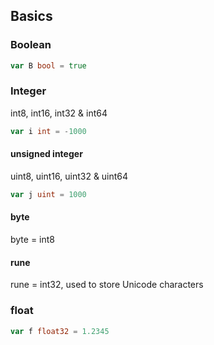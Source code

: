 ## Basics
### Boolean
```go
var B bool = true
```

### Integer
int8, int16, int32 & int64
```go
var i int = -1000
```

#### unsigned integer
uint8, uint16, uint32 & uint64
```go
var j uint = 1000
```

#### byte
byte = int8

#### rune
rune = int32, used to store Unicode characters

### float
```go
var f float32 = 1.2345
```


